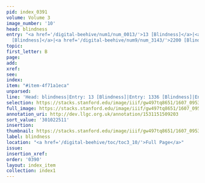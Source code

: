 ```yaml
---
pid: index_0391
volume: Volume 3
image_number: '10'
head: blindness
entry: "<a href='/digital-beehive/num1/num_0013/'>13 [Blindness]</a>|<a href='/digital-beehive/num6/num_1879/'>1336
  [Blindness]</a>|<a href='/digital-beehive/num9/num_3143/'>2200 [Blindness]</a>"
topic:
first_letter: B
page:
add:
xref:
see:
index:
item: "#item-4f71a1eca"
unparsed:
line: 'Head: blindness|Entry: 13 [Blindness]|Entry: 1336 [Blindness]|Entry: 2200 [Blindness]|#item-4f71a1eca'
selection: https://stacks.stanford.edu/image/iiif/gw497tq8651/1607_0953/1089,2511,718,150/full/0/default.jpg
full_image: https://stacks.stanford.edu/image/iiif/gw497tq8651/1607_0953/full/full/0/default.jpg
annotation_uri: http://dev.llgc.org.uk/annotation/1531151509203
sort_value: '301022511'
insertion:
thumbnail: https://stacks.stanford.edu/image/iiif/gw497tq8651/1607_0953/1089,2511,718,150/150,/0/default.jpg
label: blindness
location: "<a href='/digital-beehive/toc/toc3_10/'>Full Page</a>"
issue:
insertion_xref:
order: '0390'
layout: index_item
collection: index1
---
```

